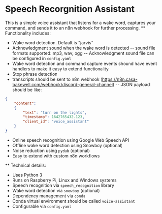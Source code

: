 # Speech Recorgnition Assistant
This is a simple voice assistant that listens for a wake word, captures your command, and sends it to an n8n webhook for further processing.
** Functionality includes:
- Wake word detection. Default is "jarvis"
- Acknowledgment sound when the wake word is detected
-- sound file formats supported: mp3, wav, ogg
-- Acknowledgment sound file can be configured in `config.yaml`
- Wake word detection and command capture events shound have event handlers to make it easy to extend functionality
- Stop phrase detection
- transcripts should be sent to n8n webhook (https://n8n.casa-bakewell.com/webhook/discord-general-channel)
-- JSON payload should be like:
```json
{ 
    "content":
    {
        "text": "turn on the lights",
        "timestamp": 1642765432.123,
        "client_id": "voice_assistant"
    }
}
```
- Online speech recognition using Google Web Speech API
- Offline wake word detection using Snowboy (optional)
- Noise reduction using `pydub` (optional)
- Easy to extend with custom n8n workflows

** Technical details:
- Uses Python 3
- Runs on Raspberry Pi, Linux and Windows systems
- Speech recognition via `speech_recognition` library
- Wake word detection via `snowboy` (optional)
- Dependency management via `conda`
- Conda virtual environment should be called `voice-assistant`
- Configurable via `config.yaml`
